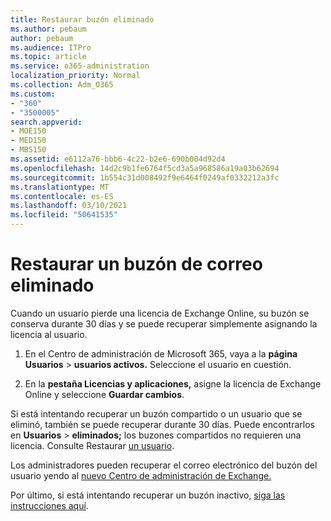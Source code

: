 ```yaml
---
title: Restaurar buzón eliminado
ms.author: pebaum
author: pebaum
ms.audience: ITPro
ms.topic: article
ms.service: o365-administration
localization_priority: Normal
ms.collection: Adm_O365
ms.custom:
- "360"
- "3500005"
search.appverid:
- MOE150
- MED150
- MBS150
ms.assetid: e6112a76-bbb6-4c22-b2e6-690b004d92d4
ms.openlocfilehash: 14d2c9b1fe6764f5cd3a5a968586a19a03b62694
ms.sourcegitcommit: 1b554c31d008492f9e6464f0249af0332212a3fc
ms.translationtype: MT
ms.contentlocale: es-ES
ms.lasthandoff: 03/10/2021
ms.locfileid: "50641535"
---
```

# <a name="restore-a-deleted-mailbox"></a>Restaurar un buzón de correo eliminado

Cuando un usuario pierde una licencia de Exchange Online, su buzón se conserva durante 30 días y se puede recuperar simplemente asignando la licencia al usuario.
  
1. En el Centro de administración de Microsoft 365, vaya a la **página Usuarios** \> **usuarios activos.** Seleccione el usuario en cuestión.

2. En la **pestaña Licencias y aplicaciones,** asigne la licencia de Exchange Online y seleccione **Guardar cambios**.

Si está intentando recuperar un buzón compartido o un usuario que se eliminó, también se puede recuperar durante 30 días. Puede encontrarlos en **Usuarios** \> **eliminados;** los buzones compartidos no requieren una licencia. Consulte Restaurar [un usuario](https://docs.microsoft.com/microsoft-365/admin/add-users/restore-user).

Los administradores pueden recuperar el correo electrónico del buzón del usuario yendo al [nuevo Centro de administración de Exchange.](https://techcommunity.microsoft.com/t5/exchange-team-blog/a-new-recoverableitems-experience-comes-to-exchange-online/ba-p/1505353)

Por último, si está intentando recuperar un buzón inactivo, [siga las instrucciones aquí](https://docs.microsoft.com/microsoft-365/compliance/recover-an-inactive-mailbox).
  
